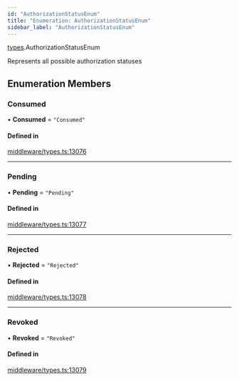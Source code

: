 ```yaml
---
id: "AuthorizationStatusEnum"
title: "Enumeration: AuthorizationStatusEnum"
sidebar_label: "AuthorizationStatusEnum"
---
```


[types](../../../modules/Types/Types.md).AuthorizationStatusEnum

Represents all possible authorization statuses

## Enumeration Members

### Consumed

• **Consumed** = ``"Consumed"``

#### Defined in

[middleware/types.ts:13076](https://github.com/PolymeshAssociation/polymesh-sdk/blob/0dbd0ebd0/src/middleware/types.ts#L13076)

___

### Pending

• **Pending** = ``"Pending"``

#### Defined in

[middleware/types.ts:13077](https://github.com/PolymeshAssociation/polymesh-sdk/blob/0dbd0ebd0/src/middleware/types.ts#L13077)

___

### Rejected

• **Rejected** = ``"Rejected"``

#### Defined in

[middleware/types.ts:13078](https://github.com/PolymeshAssociation/polymesh-sdk/blob/0dbd0ebd0/src/middleware/types.ts#L13078)

___

### Revoked

• **Revoked** = ``"Revoked"``

#### Defined in

[middleware/types.ts:13079](https://github.com/PolymeshAssociation/polymesh-sdk/blob/0dbd0ebd0/src/middleware/types.ts#L13079)

